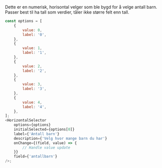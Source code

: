 Dette er en numerisk, horisontal velger som ble bygd for å velge antall barn. Passer best til ha tall som verdier, tåler ikke større felt enn tall.

```js
const options = [
    {
        value: 0,
        label: '0',
    },
    {
        value: 1,
        label: '1',
    },
    {
        value: 2,
        label: '2',
    },
    {
        value: 3,
        label: '3',
    },
    {
        value: 4,
        label: '4',
    },
];
<HorizontalSelector
    options={options}
    initialSelected={options[0]}
    label={'Antall barn'}
    description={'Velg hvor mange barn du har'}
    onChange={(field, value) => {
        // Handle value update
    }}
    field={'antallbarn'}
/>;
```
